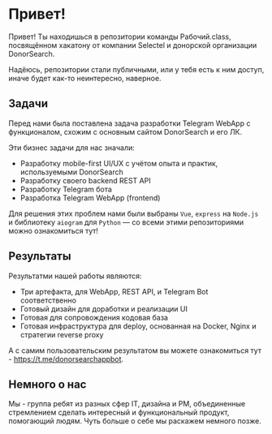 # Привет!

Привет! Ты находишься в репозитории команды Рабочий.class, посвящённом хакатону
от компании Selectel и донорской организации DonorSearch.

Надёюсь, репозитории стали публичными, или у тебя есть к ним доступ, иначе будет как-то неинтересно, наверное.

## Задачи

Перед нами была поставлена задача разработки Telegram WebApp с функционалом, схожим с основным сайтом DonorSearch и его ЛК.

Эти бизнес задачи для нас значали:

- Разработку mobile-first UI/UX с учётом опыта и практик, используемыми DonorSearch
- Разработку своего backend REST API
- Разработку Telegram бота
- Разработка Telegram WebApp (frontend)

Для решения этих проблем нами были выбраны `Vue`, `express` на `Node.js` и библиотеку `aiogram` для `Python` — со всеми этими репозиториями можно ознакомиться тут!

## Результаты

Результатми нашей работы являются:

- Три артефакта, для WebApp, REST API, и Telegram Bot соответственно
- Готовый дизайн для доработки и реализации UI
- Готовая для сопровождения кодовая база
- Готовая инфраструктура для deploy, основанная на Docker, Nginx и стратегии reverse proxy

А с самим пользовательским результатом вы можете ознакомиться тут - https://t.me/donorsearchappbot.

## Немного о нас

Мы - группа ребят из разных сфер IT, дизайна и PM, объединенные стремлением сделать интересный и функциональный продукт, помогающий людям. Чуть больше о себе мы раскажем немного позже.
